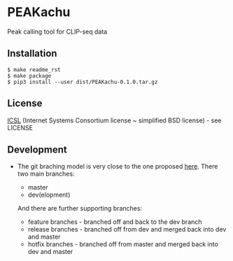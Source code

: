 # PEAKachu
Peak calling tool for CLIP-seq data

## Installation

    $ make readme_rst
    $ make package
    $ pip3 install --user dist/PEAKachu-0.1.0.tar.gz

## License

[ICSL](https://en.wikipedia.org/wiki/ISC_license)
(Internet Systems Consortium license ~ simplified BSD license) - see LICENSE

## Development

* The git braching model is very close to the one
  proposed [here](http://nvie.com/posts/a-successful-git-branching-model/).
  There two main branches:
    * master
    * dev(elopment)

    And there are further supporting branches:
    * feature branches - branched off and back to the dev branch
    * release branches - branched off from dev and merged back into
      dev and master
    * hotfix branches - branched off from master and merged back into
                        dev and master
